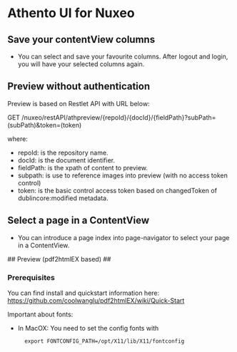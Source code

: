 # Athento UI for Nuxeo #

## Save your contentView columns ##

- You can select and save your favourite columns. After logout and login, you will have your selected columns again.


## Preview without authentication ##

Preview is based on Restlet API with URL below:

GET /nuxeo/restAPI/athpreview/{repoId}/{docId}/{fieldPath}?subPath=(subPath)&amp;token=(token)

where:

- repoId: is the repository name.
- docId: is the document identifier.
- fieldPath: is the xpath of content to preview.
- subpath: is use to reference images into preview (with no access token control)
- token: is the basic control access token based on changedToken of dublincore:modified metadata.

## Select a page in a ContentView ##

- You can introduce a page index into page-navigator to select your page in a ContentView.


## Preview (pdf2htmlEX based) ##

### Prerequisites ###

You can find install and quickstart information here: https://github.com/coolwanglu/pdf2htmlEX/wiki/Quick-Start

Important about fonts:

- In MacOX: You need to set the config fonts with 

        export FONTCONFIG_PATH=/opt/X11/lib/X11/fontconfig
